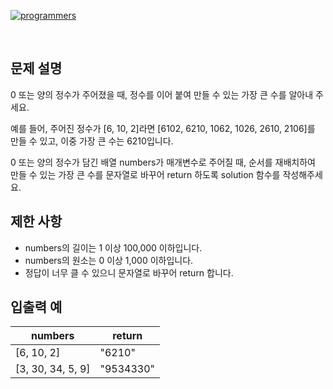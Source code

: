 [![programmers](https://user-images.githubusercontent.com/69426184/209522553-bab40080-50ba-4743-86a3-f6198bff3974.png)](https://school.programmers.co.kr/learn/courses/30/lessons/42746)

<br/>

## 문제 설명

0 또는 양의 정수가 주어졌을 때, 정수를 이어 붙여 만들 수 있는 가장 큰 수를 알아내 주세요.

예를 들어, 주어진 정수가 [6, 10, 2]라면 [6102, 6210, 1062, 1026, 2610, 2106]를 만들 수 있고, 이중 가장 큰 수는 6210입니다.

0 또는 양의 정수가 담긴 배열 numbers가 매개변수로 주어질 때, 순서를 재배치하여 만들 수 있는 가장 큰 수를 문자열로 바꾸어 return 하도록 solution 함수를 작성해주세요.

## 제한 사항

-   numbers의 길이는 1 이상 100,000 이하입니다.
-   numbers의 원소는 0 이상 1,000 이하입니다.
-   정답이 너무 클 수 있으니 문자열로 바꾸어 return 합니다.

## 입출력 예

| numbers           | return    |
| ----------------- | --------- |
| [6, 10, 2]        | "6210"    |
| [3, 30, 34, 5, 9] | "9534330" |

